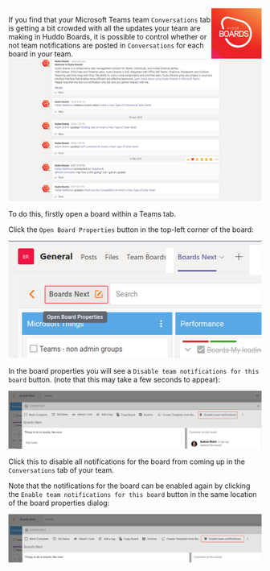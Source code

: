 <img style="float: right" src="/assets/images/boards-logo.jpg" height="100" alt="My Boards" />

If you find that your Microsoft Teams team `Conversations` tab is getting a bit crowded with all the updates your team are making in Huddo Boards, it is possible to control whether or not team notifications are posted in `Conversations` for each board in your team.
![Conversations](/assets/msgraph/teams/bot_conversations.png)

To do this, firstly open a board within a Teams tab.

Click the `Open Board Properties` button in the top-left corner of the board:

![Open Board Properties](/assets/msgraph/teams/open-board-options.png)

In the board properties you will see a `Disable team notifications for this board` button. (note that this may take a few seconds to appear):

![Disable team notifications](/assets/msgraph/teams/disable-team-notifications.png)

Click this to disable all notifications for the board from coming up in the `Conversations` tab of your team.

Note that the notifications for the board can be enabled again by clicking the `Enable team notifications for this board` button in the same location of the board properties dialog:

![Enable team notifications](/assets/msgraph/teams/enable-team-notifications.png)
